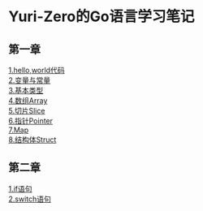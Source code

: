 # Yuri-Zero的Go语言学习笔记
## 第一章
[1.hello,world代码](1-1HelloWorld/hello/hello.go)<br>
[2.变量与常量](1-2Variable-Const/1.2变量与常量笔记.md)<br>
[3.基本类型](1-3基本类型笔记/基本类型.md)<br>
[4.数组Array](1-4Array/Golang数组笔记.md)<br>
[5.切片Slice](1-5Slice/1.5切片笔记.md)<br>
[6.指针Pointer](1-6Pointer/1.6指针笔记.md)<br>
[7.Map](1-7Map/1.7Map笔记.md)<br>
[8.结构体Struct](1-8Struct/1.8结构体笔记.md)
## 第二章
[1.if语句](2-1If/2.1if语句笔记.md)<br>
[2.switch语句](2-2Switch/2-2Switch笔记.md)
